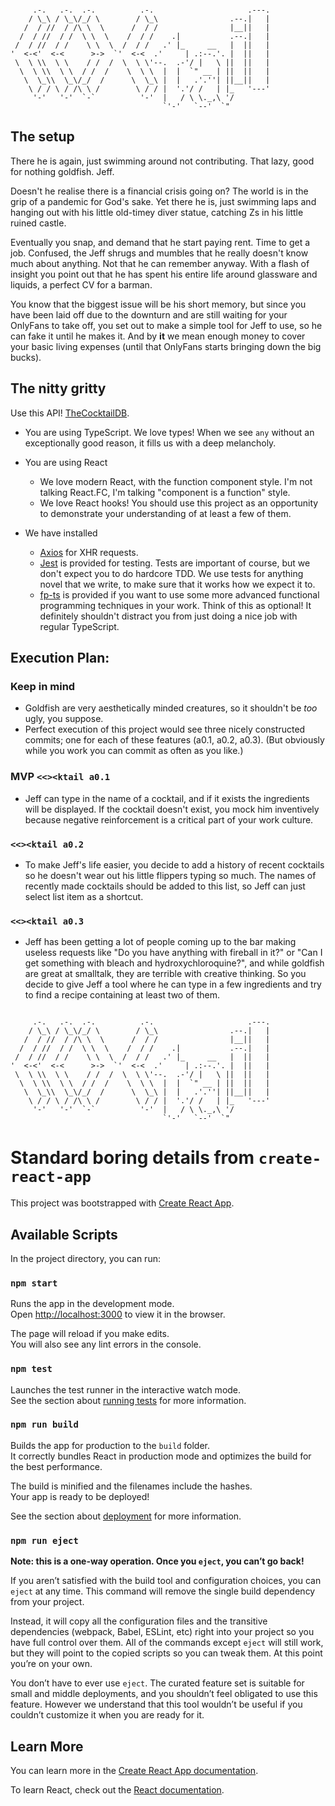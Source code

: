 
```
                                                           
     .-.   .-.  .-.          .-.                     .---. 
    / \_\ / \_\/_/ \        / \_\                .--.|   | 
   /  / //  / /\ \  \      /  / /                |__||   | 
  /  / //  / /  \ \  \    /  / /    .|           .--.|   | 
 /  / //  / /    \ \  \  /  / /   .' |_     __   |  ||   | 
'  <-<'  <-<      >->  `'  <-<  .'     | .:--.'. |  ||   | 
 \  \ \\  \ \    / /  /  \  \ \'--.  .-'/ |   \ ||  ||   | 
  \  \ \\  \ \  / /  /    \  \ \  |  |  `" __ | ||  ||   | 
   \  \_\\  \_\/_/  /      \  \_\ |  |   .'.''| ||__||   | 
    \ / / \ / /\ \ /        \ / / |  '.'/ /   | |_   '---' 
     '-'   '-'  `-`          '-'  |   / \ \._,\ '/         
                                  `'-'   `--'  `"          
```

## The setup

There he is again, just swimming around not contributing. That lazy, good for nothing goldfish. Jeff.

Doesn't he realise there is a financial crisis going on? The world is in the grip of a pandemic for God's sake. Yet there he is, just swimming laps and hanging out with his little old-timey diver statue, catching Zs in his little ruined castle.

Eventually you snap, and demand that he start paying rent. Time to get a job. Confused, the Jeff shrugs and mumbles that he really doesn't know much about anything. Not that he can remember anyway. With a flash of insight you point out that he has spent his entire life around glassware and liquids, a perfect CV for a barman.

You know that the biggest issue will be his short memory, but since you have been laid off due to the downturn and are still waiting for your OnlyFans to take off, you set out to make a simple tool for Jeff to use, so he can fake it until he makes it. And by **it** we mean enough money to cover your basic living expenses (until that OnlyFans starts bringing down the big bucks).

## The nitty gritty

Use this API! [TheCocktailDB](https://www.thecocktaildb.com/api.php).

- You are using TypeScript. We love types! When we see `any` without an exceptionally good reason, it fills us with a deep melancholy.
- You are using React
  - We love modern React, with the function component style. I'm not talking React.FC, I'm talking "component is a function" style.
  - We love React hooks! You should use this project as an opportunity to demonstrate your understanding of at least a few of them.

- We have installed
  - [Axios](https://github.com/axios/axios) for XHR requests.
  - [Jest](https://jestjs.io/) is provided for testing. Tests are important of course, but we don't expect you to do hardcore TDD. We use tests for anything novel that we write, to make sure that it works how we expect it to.
  - [fp-ts](https://github.com/gcanti/fp-ts) is provided if you want to use some more advanced functional programming techniques in your work. Think of this as optional! It definitely shouldn't distract you from just doing a nice job with regular TypeScript.

## Execution Plan:

### Keep in mind

- Goldfish are very aesthetically minded creatures, so it shouldn't be *too* ugly, you suppose.
- Perfect execution of this project would see three nicely constructed commits; one for each of these features (a0.1, a0.2, a0.3). (But obviously while you work you can commit as often as you like.)

### MVP `<<><ktail a0.1`

- Jeff can type in the name of a cocktail, and if it exists the ingredients will be displayed. If the cocktail doesn't exist, you mock him inventively because negative reinforcement is a critical part of your work culture.

### `<<><ktail a0.2`

- To make Jeff's life easier, you decide to add a history of recent cocktails so he doesn't wear out his little flippers typing so much. The names of recently made cocktails should be added to this list, so Jeff can just select list item as a shortcut.

### `<<><ktail a0.3`

- Jeff has been getting a lot of people coming up to the bar making useless requests like "Do you have anything with fireball in it?" or "Can I get something with bleach and hydroxychloroquine?", and while goldfish are great at smalltalk, they are terrible with creative thinking. So you decide to give Jeff a tool where he can type in a few ingredients and try to find a recipe containing at least two of them.

```
                                                           
     .-.   .-.  .-.          .-.                     .---. 
    / \_\ / \_\/_/ \        / \_\                .--.|   | 
   /  / //  / /\ \  \      /  / /                |__||   | 
  /  / //  / /  \ \  \    /  / /    .|           .--.|   | 
 /  / //  / /    \ \  \  /  / /   .' |_     __   |  ||   | 
'  <-<'  <-<      >->  `'  <-<  .'     | .:--.'. |  ||   | 
 \  \ \\  \ \    / /  /  \  \ \'--.  .-'/ |   \ ||  ||   | 
  \  \ \\  \ \  / /  /    \  \ \  |  |  `" __ | ||  ||   | 
   \  \_\\  \_\/_/  /      \  \_\ |  |   .'.''| ||__||   | 
    \ / / \ / /\ \ /        \ / / |  '.'/ /   | |_   '---' 
     '-'   '-'  `-`          '-'  |   / \ \._,\ '/         
                                  `'-'   `--'  `"          
```


# Standard boring details from `create-react-app`

This project was bootstrapped with [Create React App](https://github.com/facebook/create-react-app).

## Available Scripts

In the project directory, you can run:

### `npm start`

Runs the app in the development mode.\
Open [http://localhost:3000](http://localhost:3000) to view it in the browser.

The page will reload if you make edits.\
You will also see any lint errors in the console.

### `npm test`

Launches the test runner in the interactive watch mode.\
See the section about [running tests](https://facebook.github.io/create-react-app/docs/running-tests) for more information.

### `npm run build`

Builds the app for production to the `build` folder.\
It correctly bundles React in production mode and optimizes the build for the best performance.

The build is minified and the filenames include the hashes.\
Your app is ready to be deployed!

See the section about [deployment](https://facebook.github.io/create-react-app/docs/deployment) for more information.

### `npm run eject`

**Note: this is a one-way operation. Once you `eject`, you can’t go back!**

If you aren’t satisfied with the build tool and configuration choices, you can `eject` at any time. This command will remove the single build dependency from your project.

Instead, it will copy all the configuration files and the transitive dependencies (webpack, Babel, ESLint, etc) right into your project so you have full control over them. All of the commands except `eject` will still work, but they will point to the copied scripts so you can tweak them. At this point you’re on your own.

You don’t have to ever use `eject`. The curated feature set is suitable for small and middle deployments, and you shouldn’t feel obligated to use this feature. However we understand that this tool wouldn’t be useful if you couldn’t customize it when you are ready for it.

## Learn More

You can learn more in the [Create React App documentation](https://facebook.github.io/create-react-app/docs/getting-started).

To learn React, check out the [React documentation](https://reactjs.org/).
